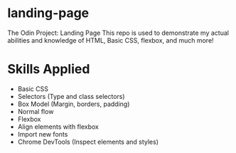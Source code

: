 # landing-page
The Odin Project: Landing Page
This repo is used to demonstrate my actual abilities and knowledge of HTML, Basic CSS, flexbox, and much more!

# Skills Applied
- Basic CSS
- Selectors (Type and class selectors)
- Box Model (Margin, borders, padding)
- Normal flow
- Flexbox
- Align elements with flexbox
- Import new fonts
- Chrome DevTools (Inspect elements and styles)
